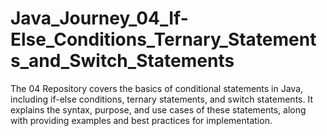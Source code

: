 # Java_Journey_04_If-Else_Conditions_Ternary_Statements_and_Switch_Statements
The 04 Repository covers the basics of conditional statements in Java, including if-else conditions, ternary statements, and switch statements. It explains the syntax, purpose, and use cases of these statements, along with providing examples and best practices for implementation.
